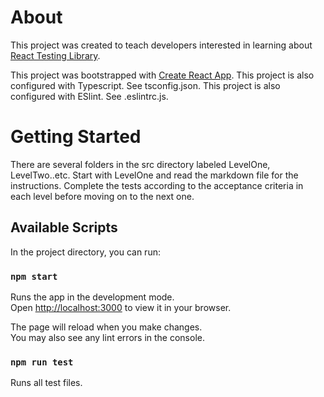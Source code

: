 # About

This project was created to teach developers interested in learning about [React Testing Library](https://testing-library.com/docs/).

This project was bootstrapped with [Create React App](https://github.com/facebook/create-react-app).
This project is also configured with Typescript. See tsconfig.json.
This project is also configured with ESlint. See .eslintrc.js.

# Getting Started

There are several folders in the src directory labeled LevelOne, LevelTwo..etc.
Start with LevelOne and read the markdown file for the instructions.
Complete the tests according to the acceptance criteria in each level before moving on to the next one.

## Available Scripts

In the project directory, you can run:

### `npm start`

Runs the app in the development mode.\
Open [http://localhost:3000](http://localhost:3000) to view it in your browser.

The page will reload when you make changes.\
You may also see any lint errors in the console.

### `npm run test`

Runs all test files.
